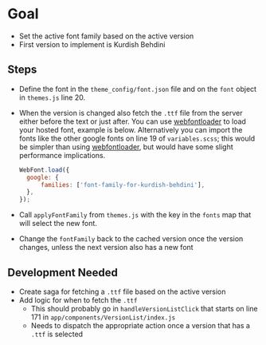 # Goal

- Set the active font family based on the active version
- First version to implement is Kurdish Behdini

## Steps

- Define the font in the `theme_config/font.json` file and on the `font` object in `themes.js` line 20.
- When the version is changed also fetch the `.ttf` file from the server either before the text or just after. You can use [webfontloader](https://www.npmjs.com/package/webfontloader) to load your hosted font, example is below. Alternatively you can import the fonts like the other google fonts on line 19 of `variables.scss`; this would be simpler than using [webfontloader](https://www.npmjs.com/package/webfontloader), but would have some slight performance implications.

  ```javascript
  WebFont.load({
  	google: {
  		families: ['font-family-for-kurdish-behdini'],
  	},
  });
  ```

- Call `applyFontFamily` from `themes.js` with the key in the `fonts` map that will select the new font.
- Change the `fontFamily` back to the cached version once the version changes, unless the next version also has a new font

## Development Needed

- Create saga for fetching a `.ttf` file based on the active version
- Add logic for when to fetch the `.ttf`
  - This should probably go in `handleVersionListClick` that starts on line 171 in `app/components/VersionList/index.js`
  - Needs to dispatch the appropriate action once a version that has a `.ttf` is selected
